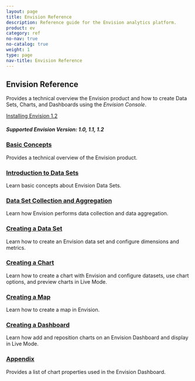 ```yaml
---
layout: page
title: Envision Reference
description: Reference guide for the Envision analytics platform.
product: ev
category: ref
no-nav: true
no-catalog: true
weight: 1
type: page
nav-title: Envision Reference
---
```


## Envision Reference
Provides a technical overview the Envision product and how to create Data Sets, Charts, and Dashboards using the *Envision Console*. 

<a href="../envision_install/installing_envision.htm" class="button secondary">Installing Envision 1.2</a>

<h5 class="stamp">Supported Envision Version: 1.0, 1.1, 1.2</h5>

<div class = "divider1"></div>

### [Basic Concepts](../envision_reference/env_basic_concepts.html)
Provides a technical overview of the Envision product. 
<div class = "divider1"></div>

### [Introduction to Data Sets](../envision_reference/env_intro_data_sets.html)
Learn basic concepts about Envision Data Sets.
<div class = "divider1"></div>

### [Data Set Collection and Aggregation](../envision_reference/env_data_collection_aggregation.html)
Learn how Envision performs data collection and data aggregation.
<div class = "divider1"></div>

### [Creating a Data Set](../envision_reference/env_create_dataset.html)
Learn how to create an Envision data set and configure dimensions and metrics.
<div class = "divider1"></div>

### [Creating a Chart](../envision_reference/env_create_chart.html)
Learn how to create a chart with Envision and configure datasets, use chart options, and preview charts in Live Mode.
<div class = "divider1"></div>

### [Creating a Map](../envision_reference/env_map.html)
Learn how to create a map in Envision.
<div class = "divider1"></div>

### [Creating a Dashboard](../envision_reference/env_create_dashboard.html)
Learn how add and reposition charts on an Envision Dashboard and display in Live Mode.
<div class = "divider1"></div>

### [Appendix](../envision_reference/env_appendix.html)
Provides a list of chart properties used in the Envision Dashboard.
<div class = "divider1"></div>


